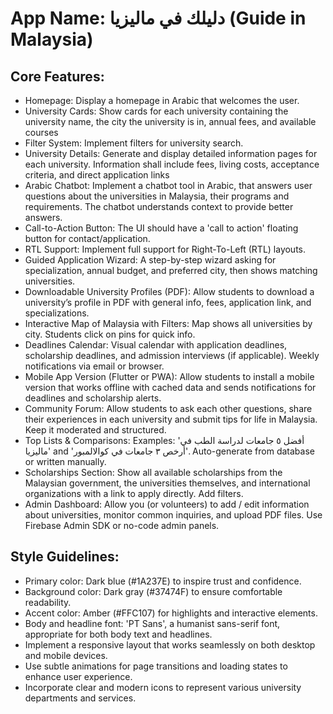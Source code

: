 # **App Name**: دليلك في ماليزيا (Guide in Malaysia)

## Core Features:

- Homepage: Display a homepage in Arabic that welcomes the user.
- University Cards: Show cards for each university containing the university name, the city the university is in, annual fees, and available courses
- Filter System: Implement filters for university search.
- University Details: Generate and display detailed information pages for each university. Information shall include fees, living costs, acceptance criteria, and direct application links
- Arabic Chatbot: Implement a chatbot tool in Arabic, that answers user questions about the universities in Malaysia, their programs and requirements. The chatbot understands context to provide better answers.
- Call-to-Action Button: The UI should have a 'call to action' floating button for contact/application.
- RTL Support: Implement full support for Right-To-Left (RTL) layouts.
- Guided Application Wizard: A step-by-step wizard asking for specialization, annual budget, and preferred city, then shows matching universities.
- Downloadable University Profiles (PDF): Allow students to download a university’s profile in PDF with general info, fees, application link, and specializations.
- Interactive Map of Malaysia with Filters: Map shows all universities by city. Students click on pins for quick info.
- Deadlines Calendar: Visual calendar with application deadlines, scholarship deadlines, and admission interviews (if applicable). Weekly notifications via email or browser.
- Mobile App Version (Flutter or PWA): Allow students to install a mobile version that works offline with cached data and sends notifications for deadlines and scholarship alerts.
- Community Forum: Allow students to ask each other questions, share their experiences in each university and submit tips for life in Malaysia. Keep it moderated and structured.
- Top Lists & Comparisons: Examples: 'أفضل ٥ جامعات لدراسة الطب في ماليزيا' and 'أرخص ٣ جامعات في كوالالمبور'. Auto-generate from database or written manually.
- Scholarships Section: Show all available scholarships from the Malaysian government, the universities themselves, and international organizations with a link to apply directly. Add filters.
- Admin Dashboard: Allow you (or volunteers) to add / edit information about universities, monitor common inquiries, and upload PDF files. Use Firebase Admin SDK or no-code admin panels.

## Style Guidelines:

- Primary color: Dark blue (#1A237E) to inspire trust and confidence.
- Background color: Dark gray (#37474F) to ensure comfortable readability.
- Accent color: Amber (#FFC107) for highlights and interactive elements.
- Body and headline font: 'PT Sans', a humanist sans-serif font, appropriate for both body text and headlines.
- Implement a responsive layout that works seamlessly on both desktop and mobile devices.
- Use subtle animations for page transitions and loading states to enhance user experience.
- Incorporate clear and modern icons to represent various university departments and services.